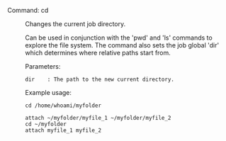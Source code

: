 Command: cd <dir>

Changes the current job directory.

Can be used in conjunction with the 'pwd' and 'ls' commands to explore the file system.
The command also sets the job global 'dir' which determines where relative paths start from.

Parameters:

    dir    : The path to the new current directory.

Example usage:

    cd /home/whoami/myfolder

    attach ~/myfolder/myfile_1 ~/myfolder/myfile_2
    cd ~/myfolder
    attach myfile_1 myfile_2

